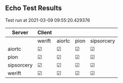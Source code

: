 ## Echo Test Results
Test run at 2021-03-09 09:55:20.429376

| Server      | Client      |             |             |             |
|-------------|-------------|-------------|-------------|-------------|
|             | werift      | aiortc      | pion        | sipsorcery  |
| aiortc      | &#9745;     | &#9745;     | &#9745;     | &#9745;     |
| pion        | &#9745;     | &#9745;     | &#9745;     | &#9745;     |
| sipsorcery  | &#9745;     | &#9745;     | &#9745;     | &#9745;     |
| werift      | &#9745;     | &#9745;     | &#9745;     | &#9745;     |
